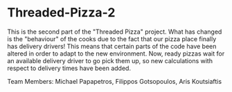# Threaded-Pizza-2

This is the second part of the "Threaded Pizza" project. What has changed is the "behaviour" of the cooks due to the fact that our pizza place finally has delivery drivers!  This means that certain parts of the code have been altered in order to adapt to the new environment. Now, ready pizzas wait for an available delivery driver to go pick them up, so new calculations with respect to delivery times have been added.

Team Members: Michael Papapetros, Filippos Gotsopoulos, Aris Koutsiaftis
